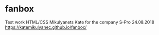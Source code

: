 # fanbox

Test work HTML/CSS Mikulyanets Kate for the company S-Pro 24.08.2018 https://katemikulyanec.github.io/fanbox/
